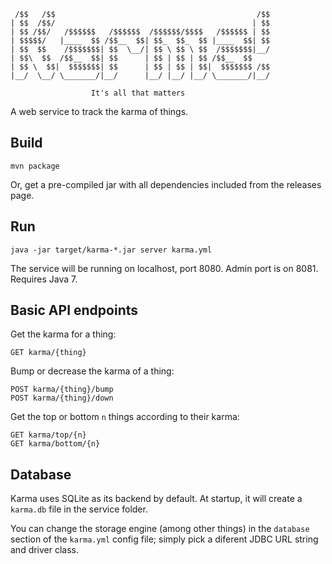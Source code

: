 
     /$$   /$$                                             /$$
    | $$  /$$/                                            | $$
    | $$ /$$/   /$$$$$$   /$$$$$$  /$$$$$$/$$$$   /$$$$$$ | $$
    | $$$$$/   |____  $$ /$$__  $$| $$_  $$_  $$ |____  $$| $$
    | $$  $$    /$$$$$$$| $$  \__/| $$ \ $$ \ $$  /$$$$$$$|__/
    | $$\  $$  /$$__  $$| $$      | $$ | $$ | $$ /$$__  $$
    | $$ \  $$|  $$$$$$$| $$      | $$ | $$ | $$|  $$$$$$$ /$$
    |__/  \__/ \_______/|__/      |__/ |__/ |__/ \_______/|__/

                      It's all that matters

A web service to track the karma of things.

## Build

    mvn package

Or, get a pre-compiled jar with all dependencies included from the releases page.

## Run

    java -jar target/karma-*.jar server karma.yml

The service will be running on localhost, port 8080. Admin port is on 8081.
Requires Java 7.

## Basic API endpoints

Get the karma for a thing:

    GET karma/{thing}

Bump or decrease the karma of a thing:

    POST karma/{thing}/bump
    POST karma/{thing}/down

Get the top or bottom `n` things according to their karma:

    GET karma/top/{n}
    GET karma/bottom/{n}

## Database

Karma uses SQLite as its backend by default. At startup, it will create a
`karma.db` file in the service folder.

You can change the storage engine (among other things) in the `database`
section of the `karma.yml` config file; simply pick a diferent JDBC URL string
and driver class.
